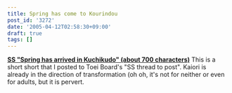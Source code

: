 ```yaml
---
title: Spring has come to Kourindou
post_id: '3272'
date: '2005-04-12T02:58:30+09:00'
draft: true
tags: []
---
```


**[SS "Spring has arrived in Kuchikudo" (about 700 characters)](/tag/hentai-korin)** This is a short short that I posted to Toei Board's "SS thread to post". Kaiori is already in the direction of transformation (oh oh, it's not for neither or even for adults, but it is pervert.
